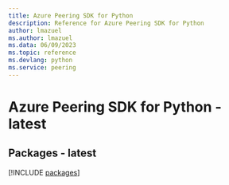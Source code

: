 ```yaml
---
title: Azure Peering SDK for Python
description: Reference for Azure Peering SDK for Python
author: lmazuel
ms.author: lmazuel
ms.data: 06/09/2023
ms.topic: reference
ms.devlang: python
ms.service: peering
---
```

# Azure Peering SDK for Python - latest
## Packages - latest
[!INCLUDE [packages](peering-index.md)]